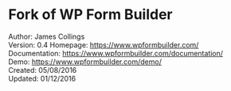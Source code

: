# Fork of WP Form Builder
Author: James Collings  
Version: 0.4 
Homepage: https://www.wpformbuilder.com/  
Documentation: https://www.wpformbuilder.com/documentation/  
Demo: https://www.wpformbuilder.com/demo/  
Created: 05/08/2016  
Updated: 01/12/2016
